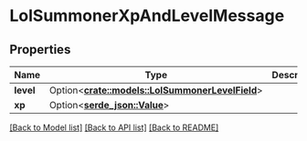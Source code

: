 # LolSummonerXpAndLevelMessage

## Properties

Name | Type | Description | Notes
------------ | ------------- | ------------- | -------------
**level** | Option<[**crate::models::LolSummonerLevelField**](LolSummonerLevelField.md)> |  | [optional]
**xp** | Option<[**serde_json::Value**](.md)> |  | [optional]

[[Back to Model list]](../README.md#documentation-for-models) [[Back to API list]](../README.md#documentation-for-api-endpoints) [[Back to README]](../README.md)


